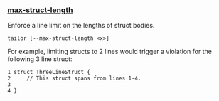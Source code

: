 ### [max-struct-length](https://github.com/sleekbyte/tailor/issues/14)
Enforce a line limit on the lengths of struct bodies.

```
tailor [--max-struct-length <x>]
```

For example, limiting structs to 2 lines would trigger a violation for the following 3 line struct:

```
1 struct ThreeLineStruct {
2     // This struct spans from lines 1-4.
3
4 }
```
